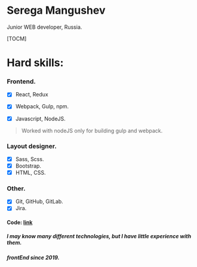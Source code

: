 # Serega Mangushev  
Junior WEB developer, Russia.

[TOCM]

# Hard skills: 

### Frontend. 
  
- [x] React, Redux 

- [x] Webpack, Gulp, npm.   

- [x] Javascript, NodeJS.  

> Worked with nodeJS only for building gulp and webpack.

### Layout designer.  

- [x] Sass, Scss. 
- [x] Bootstrap.
- [x] HTML, CSS.  

### Other.   
- [x] Git, GitHub, GitLab. 
- [x] Jira.

#### Code: [link](https://github.com/Binatik/Code)
##### I may know many different technologies, but I have little experience with them. 
##### frontEnd since 2019.
